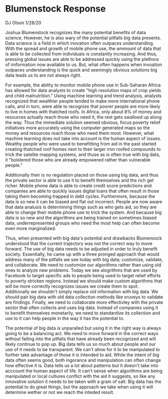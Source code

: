 # Blumenstock Response
DJ Olson
1/28/20

  Joshua Blumenstock recognizes the many potential benefits of data science. However, he is also wary of the potential pitfalls big data presents. Data science is a field in which inovation often outpaces understanding. With the spread and growth of mobile phone use, the ammount of data that is able to be collected from individuals is constantly increasing. And thus, pressing global issues are able to be addressed quickly using the plethora of imformation now available to us. But, what often happens when invoation outpaces understanding is the quick and seemingly obvious solutions big data leads us to are not always right. 
 
 For example, the ability to monitor mobile phone use in Sub-Saharan Africa has allowed for data analysts to create "high resolution maps of crop yields and child malnutrition." Using machine learning and trend analysis, analysts recognized that wealthier people tended to make more international phone calls, and in turn, were able to recognize that poorer people are more likely to live in homes with thatched roofs. In Africa, only about 8% of money and resources actually reach those who need it, the rest gets swalloed up along the way. Thus the immediate solution seemed obvious, focus poverty relief initiatives  more accurately using the computer generated maps so the money and resources reach those who need them most. However, what machine learning does not take into account is the human aspect of issues. Wealthy people who were used to benefitting from aid in the past started creating thatched roof homes next to their larger iron roofed compounds to trick the satelite mapping systems, and thuse as is often true with big data, it "bolstered those who are already empowered rather than vulnerable people."
  
  Additionally their is no regulation placed on those using big data, and thus the private sector is able to use it to benefit themselves and the rich get richer. Mobile phone data is able to create credit score predictions and companies are able to quickly issues digital loans that often result in those taking them becoming trapped in debt cycles. Furthermore, because the data is so new it can be biased and flat out incorrect. People are now aware that data analusis is determining things such as who gets aid, so they are able to change their mobile phone use to trick the system. And because big data is so new and the algorithms are being trained on sometimes biased data, underrepresented groups who need the most help can often become even more marginalized. 
  
  Thus, when presented with big data's potential and drawbacks Blumensock understood that the current trajectory was not the correct way to move forward. The use of big data needs to be adjusted in order to truly benefit society. Essentially, he came up with a three pronged approach that would address many of the pitfalls we see today with big data; customize, validate, and collaborate. We need to customize our algorithms rather than using old ones to analyze new problems. Today we see alogrithms that are used by Facebook to target specific ads to people being used to target relief efforts to poverty stricken regions. Instead we should make custom algorithms that will be more correctly recognizes issues we create them to spot. Additionally we shouldn't simply replace old information with big data. We should pair big data with old data collection methods like sruveys to validate are findings. Finally, we need to collaborate more effectivley with the private sector that often collects and uses big data. Instead of companies using it to benefit themselves monetarily, we need to standardize its collection and use to it can help people in the way it has the potential to. 
  
The potential of big data is unparalled but using it in the right way is always going to be a balancing act. We need to move forward in the correct ways without falling into the pitfalls that have already been recognized and will likely continue to pop up. Big data tells us so much about people and our use of it needs to be transparent. We can't allow for it to be manipulated to further take advantage of those it is intended to aid. While the intent of big data often seems good, both ingorance and manipulation can often change how effective it is. Data tells us a lot about patterns but it doesn't take into acccount the human aspect of life. It can't sense when algorithms are being manipulated or local cultures conflict with the aid it suggests, so like any innovative solution it needs to be taken with a grain of salt. Big data has the potential to do great things, but the approach we take when using it will determine wether or not we reach the inteded result.
